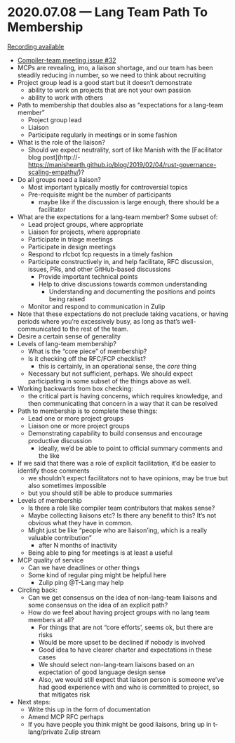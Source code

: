 # 2020.07.08 — Lang Team Path To Membership

[Recording available](https://youtu.be/SeH-hZgDG1Y)

- [Compiler-team meeting issue #32](https://github.com/rust-lang/lang-team/issues/32)
- MCPs are revealing, imo, a liaison shortage, and our team has been steadily reducing in number, so we need to think about recruiting
- Project group lead is a good start but it doesn’t demonstrate
    - ability to work on projects that are not your own passion
    - ability to work with others
- Path to membership that doubles also as “expectations for a lang-team member”
    - Project group lead
    - Liaison 
    - Participate regularly in meetings or in some fashion
- What is the role of the liaison?
    - Should we expect neutrality, sort of like Manish with the [Facilitator blog post](http://- https://manishearth.github.io/blog/2019/02/04/rust-governance-scaling-empathy/)?
- Do all groups need a liaison?
    - Most important typically mostly for controversial topics
    - Pre-requisite might be the number of participants
        - maybe like if the discussion is large enough, there should be a facilitator
- What are the expectations for a lang-team member? Some subset of:
    - Lead project groups, where appropriate
    - Liaison for projects, where appropriate
    - Participate in triage meetings
    - Participate in design meetings
    - Respond to rfcbot fcp requests in a timely fashion
    - Participate constructively in, and help facilitate, RFC discussion, issues, PRs, and other GitHub-based discussions
        - Provide important technical points
        - Help to drive discussions towards common understanding
            - Understanding and documenting the positions and points being raised
    - Monitor and respond to communication in Zulip
- Note that these expectations do not preclude taking vacations, or having periods where you’re excessively busy, as long as that’s well-communicated to the rest of the team.
- Desire a certain sense of generality
- Levels of lang-team membership?
    - What is the “core piece” of membership?
    - Is it checking off the RFC/FCP checklist?
        - this is certainly, in an operational sense, the *core* thing
    - Necessary but not sufficient, perhaps. We should expect participating in some subset of the things above as well.
- Working backwards from box checking:
    - the critical part is having concerns, which requires knowledge, and then communicating that concern in a way that it can be resolved
- Path to membership is to complete these things:
    - Lead one or more project groups
    - Liaison one or more project groups
    - Demonstrating capability to build consensus and encourage productive discussion
        - ideally, we’d be able to point to official summary comments and the like
- If we said that there was a role of explicit facilitation, it’d be easier to identify those comments
    - we shouldn’t expect facilitators not to have opinions, may be true but also sometimes impossible
    - but you should still be able to produce summaries
- Levels of membership
    - Is there a role like compiler team contributors that makes sense?
    - Maybe collecting liaisons etc? Is there any benefit to this? It’s not obvious what they have in common.
    - Might just be like “people who are liaison’ing, which is a really valuable contribution”
        - after N months of inactivity
    - Being able to ping for meetings is at least a useful
- MCP quality of service
    - Can we have deadlines or other things
    - Some kind of regular ping might be helpful here
        - Zulip ping @T-Lang may help
- Circling back:
    - Can we get consensus on the idea of non-lang-team liaisons and some consensus on the idea of an explicit path?
    - How do we feel about having project groups with no lang team members at all?
        - For things that are not “core efforts’, seems ok, but there are risks
        - Would be more upset to be declined if nobody is involved
        - Good idea to have clearer charter and expectations in these cases
        - We should select non-lang-team liaisons based on an expectation of good language design sense
        - Also, we would still expect that liaison person is someone we’ve had good experience with and who is committed to project, so that mitigates risk
- Next steps:
    - Write this up in the form of documentation
    - Amend MCP RFC perhaps
    - If you have people you think might be good liaisons, bring up in t-lang/private Zulip stream


